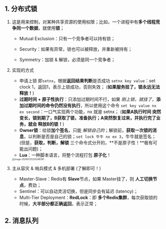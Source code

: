 ## 1. 分布式锁

1. 这是用来控制，对某种共享资源的使用权限；比如，一个进程中有**多个线程竞争同一个数据**，就使用**锁**；

   - Mutual Exclusion：只有一个竞争者可以持有锁；

   - Security：如果有异常，锁也可以被释放，并重新被持有；

   - Symmetry：加锁 & 解锁，必须是同一个竞争者；

2. 实现的方式

   - 申请上锁 即`setnx`，根据**返回结果判断**是否成功 `setnx key value`：set clock 1，返回1，表示上锁成功，否则失效；
     (**如果服务挂了，锁永远无法释放！**)
   - **过期时间 + 原子性执行**：只添加过期时间不行，如果 *刚上锁，就挂了*，**添加过期时间的命令仍然没有执行**，所以使用这个命令 `set key value nx ex second`：一口气实现两个功能，nx 就是 setnx；
     (**如果A执行时间 突然变长，锁到期了，B获取了锁，准备执行；A突然恢复过来，并执行完了业务，就会 释放B的锁！**)
   - **Owner锁**：给锁**加个签名**，只能 *解锁自己的*；解锁前，**获取一次锁的消息**，以判断是否是自己的锁；`set lock 牛牛 nx ex 3`，牛牛就是签名；
     (但是，**获取，判断，解锁** 三个命令式分开的，**不是原子性！**极有可能出问题)；
   - **Lua**：一种脚本语言，将整个流程打包 **原子化**！

   <img src="C:\Users\10047\Desktop\SDE\SDE\训练营\Redis\image-20240725220248391.png" alt="image-20240725220248391" style="zoom:50%;" />

3. 主从容灾 & 哨兵模式 & 多机部署 (了解即可！)

   - Master-Slave：Redis有 **Slave**节点，如果 Master挂了，则 **人工切换节点**，费劲；
   - Sentinel：可以自动灵活切换，但是同步会有延迟 (latency)；
   - Multi-Tier Deployment：**RedLock**：即 **多个Redis集群**，每次获取锁的时候，**大半部分都正确返回**，表示正常；



## 2. 消息队列


